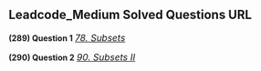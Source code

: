 ## Leadcode_Medium Solved Questions URL

**(289) Question 1** <a href="https://leetcode.com/problems/subsets/submissions/986255670/" target="_blank" style="font-size: 16px;dispaly:inline-block;">_78. Subsets_</a> <br/>

**(290) Question 2** <a href="https://leetcode.com/problems/subsets-ii/submissions/986293895/" target="_blank" style="font-size: 16px;dispaly:inline-block;">_90. Subsets II_</a> <br/>
